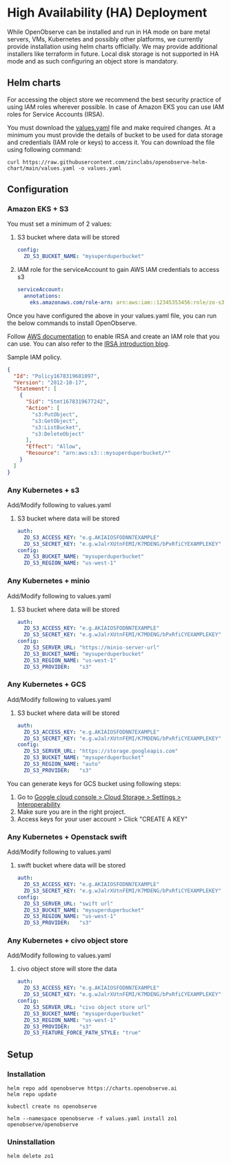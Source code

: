 # High Availability (HA) Deployment

While OpenObserve can be installed and run in HA mode on bare metal servers, VMs, Kubernetes and possibly other platforms, we currently provide installation using helm charts officially. We may provide additional installers like terraform in future. Local disk storage is not supported in HA mode and as such configuring an object store is mandatory.

## Helm charts

For accessing the object store we recommend the best security practice of using IAM roles wherever possible. In case of Amazon EKS you can use IAM roles for Service Accounts (IRSA).

You must download the [values.yaml](https://github.com/openobserve/openobserve-helm-chart/blob/main/values.yaml) file and make required changes. At a minimum you must provide the details of bucket to be used for data storage and credentials (IAM role or keys) to access it. You can download the file using following command:

```shell
curl https://raw.githubusercontent.com/zinclabs/openobserve-helm-chart/main/values.yaml -o values.yaml
```

## Configuration

### Amazon EKS + S3

You must set a minimum of 2 values:

1. S3 bucket where data will be stored
    ```yaml
    config:
      ZO_S3_BUCKET_NAME: "mysuperduperbucket"
    ```
1. IAM role for the serviceAccount to gain AWS IAM credentials to access s3
    ```yaml
    serviceAccount:
      annotations:
        eks.amazonaws.com/role-arn: arn:aws:iam::12345353456:role/zo-s3-eks
    ```

Once you have configured the above in your values.yaml file, you can run the below commands to install OpenObserve.

Follow [AWS documentation](https://docs.aws.amazon.com/eks/latest/userguide/iam-roles-for-service-accounts.html) to enable IRSA and create an IAM role that you can use. You can also refer to the [IRSA introduction blog](https://aws.amazon.com/blogs/opensource/introducing-fine-grained-iam-roles-service-accounts/).

Sample IAM policy.

```json
{
  "Id": "Policy1678319681097",
  "Version": "2012-10-17",
  "Statement": [
    {
      "Sid": "Stmt1678319677242",
      "Action": [
        "s3:PutObject",
        "s3:GetObject",
        "s3:ListBucket",
        "s3:DeleteObject"
      ],
      "Effect": "Allow",
      "Resource": "arn:aws:s3:::mysuperduperbucket/*"
    }
  ]
}
```

### Any Kubernetes + s3

Add/Modify following to values.yaml

1. S3 bucket where data will be stored
    ```yaml
    auth:
      ZO_S3_ACCESS_KEY: "e.g.AKIAIOSFODNN7EXAMPLE"
      ZO_S3_SECRET_KEY: "e.g.wJalrXUtnFEMI/K7MDENG/bPxRfiCYEXAMPLEKEY"
    config:
      ZO_S3_BUCKET_NAME: "mysuperduperbucket"
      ZO_S3_REGION_NAME: "us-west-1"
    ```

### Any Kubernetes + minio

Add/Modify following to values.yaml

1. S3 bucket where data will be stored
    ```yaml
    auth:
      ZO_S3_ACCESS_KEY: "e.g.AKIAIOSFODNN7EXAMPLE"
      ZO_S3_SECRET_KEY: "e.g.wJalrXUtnFEMI/K7MDENG/bPxRfiCYEXAMPLEKEY"
    config:
      ZO_S3_SERVER_URL: "https://minio-server-url"
      ZO_S3_BUCKET_NAME: "mysuperduperbucket"
      ZO_S3_REGION_NAME: "us-west-1"
      ZO_S3_PROVIDER:	"s3"	
    ```

### Any Kubernetes + GCS

Add/Modify following to values.yaml

1. S3 bucket where data will be stored
    ```yaml
    auth:
      ZO_S3_ACCESS_KEY: "e.g.AKIAIOSFODNN7EXAMPLE"
      ZO_S3_SECRET_KEY: "e.g.wJalrXUtnFEMI/K7MDENG/bPxRfiCYEXAMPLEKEY"
    config:
      ZO_S3_SERVER_URL: "https://storage.googleapis.com"
      ZO_S3_BUCKET_NAME: "mysuperduperbucket"
      ZO_S3_REGION_NAME: "auto"
      ZO_S3_PROVIDER:	"s3"	
    ```

You can generate  keys for GCS bucket using following steps:

1. Go to [Google cloud console > Cloud Storage > Settings > Interoperability](https://console.cloud.google.com/storage/settings;tab=interoperability) 
1. Make sure you are in the right project.
1. Access keys for your user account > Click "CREATE A KEY"


### Any Kubernetes + Openstack swift

Add/Modify following to values.yaml

1. swift bucket where data will be stored
    ```yaml
    auth:
      ZO_S3_ACCESS_KEY: "e.g.AKIAIOSFODNN7EXAMPLE"
      ZO_S3_SECRET_KEY: "e.g.wJalrXUtnFEMI/K7MDENG/bPxRfiCYEXAMPLEKEY"
    config:
      ZO_S3_SERVER_URL: "swift url"
      ZO_S3_BUCKET_NAME: "mysuperduperbucket"
      ZO_S3_REGION_NAME: "us-west-1"
      ZO_S3_PROVIDER:	"s3"	
    ```

### Any Kubernetes + civo object store

Add/Modify following to values.yaml

1. civo object store will store the data
    ```yaml
    auth:
      ZO_S3_ACCESS_KEY: "e.g.AKIAIOSFODNN7EXAMPLE"
      ZO_S3_SECRET_KEY: "e.g.wJalrXUtnFEMI/K7MDENG/bPxRfiCYEXAMPLEKEY"
    config:
      ZO_S3_SERVER_URL: "civo object store url"
      ZO_S3_BUCKET_NAME: "mysuperduperbucket"
      ZO_S3_REGION_NAME: "us-west-1"
      ZO_S3_PROVIDER:	"s3"	
      ZO_S3_FEATURE_FORCE_PATH_STYLE: "true"
    ```

## Setup

### Installation

```shell
helm repo add openobserve https://charts.openobserve.ai
helm repo update

kubectl create ns openobserve

helm --namespace openobserve -f values.yaml install zo1 openobserve/openobserve
```

### Uninstallation

```shell
helm delete zo1
```



